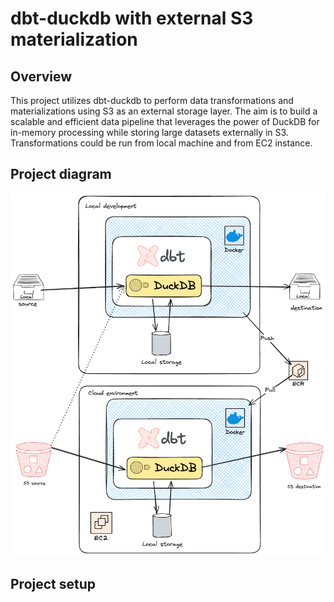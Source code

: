 # dbt-duckdb with external S3 materialization

## Overview

This project utilizes dbt-duckdb to perform data transformations and materializations using S3 as an external storage layer. The aim is to build a scalable and efficient data pipeline that leverages the power of DuckDB for in-memory processing while storing large datasets externally in S3. Transformations could be run from local machine and from EC2 instance.

## Project diagram

![image](./diagram/solution_diagram.png)

## Project setup
